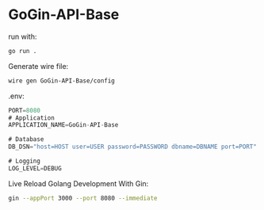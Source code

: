 # GoGin-API-Base

run with:

``` bash
go run .
```

Generate wire file:
``` bash
wire gen GoGin-API-Base/config
```

.env:

``` go
PORT=8080
# Application
APPLICATION_NAME=GoGin-API-Base

# Database
DB_DSN="host=HOST user=USER password=PASSWORD dbname=DBNAME port=PORT"

# Logging
LOG_LEVEL=DEBUG
```

Live Reload Golang Development With Gin:

``` bash
gin --appPort 3000 --port 8080 --immediate
```
